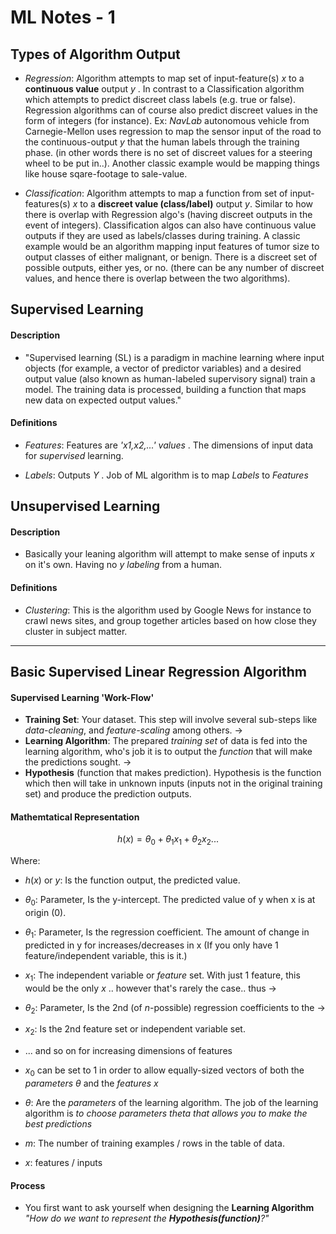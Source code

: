 # ML Notes - 1

## Types of Algorithm Output

- _Regression_: Algorithm attempts to map set of input-feature(s) _x_ to a **continuous value** output _y_ . In contrast to a Classification algorithm which attempts to predict discreet class labels (e.g. true or false). Regression algorithms can of course also predict discreet values in the form of integers (for instance). Ex: _NavLab_ autonomous vehicle from Carnegie-Mellon uses regression to map the sensor input of the road to the continuous-output _y_ that the human labels through the training phase. (in other words there is no set of discreet values for a steering wheel to be put in..). Another classic example would be mapping things like house sqare-footage to sale-value.

- _Classification_: Algorithm attempts to map a function from set of input-features(s) _x_ to a **discreet value (class/label)** output _y_. Similar to how there is overlap with Regression algo's (having discreet outputs in the event of integers). Classification algos can also have continuous value outputs if they are used as labels/classes during training. A classic example would be an algorithm mapping input features of tumor size to output classes of either malignant, or benign. There is a discreet set of possible outputs, either yes, or no. (there can be any number of discreet values, and hence there is overlap between the two algorithms).

## Supervised Learning

#### Description

- "Supervised learning (SL) is a paradigm in machine learning where input objects (for example, a vector of predictor variables) and a desired output value (also known as human-labeled supervisory signal) train a model. The training data is processed, building a function that maps new data on expected output values."

#### Definitions

- _Features_: Features are _'x1,x2,...' values_ . The dimensions of input data for _supervised_ learning.

- _Labels_: Outputs _Y_ . Job of ML algorithm is to map _Labels_ to _Features_

## Unsupervised Learning

#### Description

- Basically your leaning algorithm will attempt to make sense of inputs _x_ on it's own. Having no _y_ _labeling_ from a human.

#### Definitions

- _Clustering_: This is the algorithm used by Google News for instance to crawl news sites, and group together articles based on how close they cluster in subject matter.

---

## Basic Supervised Linear Regression Algorithm

#### Supervised Learning 'Work-Flow'

- **Training Set**: Your dataset. This step will involve several sub-steps like _data-cleaning_, and _feature-scaling_ among others.
  ->
- **Learning Algorithm**: The prepared _training set_ of data is fed into the learning algorithm, who's job it is to output the _function_ that will make the predictions sought.
  ->
- **Hypothesis** (function that makes prediction). Hypothesis is the function which then will take in unknown inputs (inputs not in the original training set) and produce the prediction outputs.

#### Mathemtatical Representation

$$ h(x) = \theta_0 + \theta_1x_1 + \theta_2x_2... $$

Where:

- $h(x)$ or _y_: Is the function output, the predicted value.
- $\theta_0$: Parameter, Is the y-intercept. The predicted value of y when x is at origin (0).
- $\theta_1$: Parameter, Is the regression coefficient. The amount of change in predicted in y for increases/decreases in x (If you only have 1 feature/independent variable, this is it.)
- $x_1$: The independent variable or _feature_ set. With just 1 feature, this would be the only _x_ .. however that's rarely the case.. thus ->
- $\theta_2$: Parameter, Is the 2nd (of _n_-possible) regression coefficients to the ->
- $x_2$: Is the 2nd feature set or independent variable set.
- ... and so on for increasing dimensions of features

- $x_0$ can be set to 1 in order to allow equally-sized vectors of both the _parameters_ $\theta$ and the _features_ $x$
- $\theta$: Are the _parameters_ of the learning algorithm. The job of the learning algorithm is _to choose parameters theta that allows you to make the best predictions_
- $m$: The number of training examples / rows in the table of data.
- $x$: features / inputs

#### Process

- You first want to ask yourself when designing the **Learning Algorithm** _"How do we want to represent the **Hypothesis(function)**?"_
